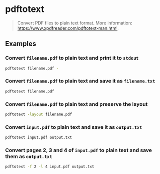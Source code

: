 # pdftotext

> Convert PDF files to plain text format. More information: <https://www.xpdfreader.com/pdftotext-man.html>.

## Examples

### Convert `filename.pdf` to plain text and print it to `stdout`

```bash
pdftotext filename.pdf -
```

### Convert `filename.pdf` to plain text and save it as `filename.txt`

```bash
pdftotext filename.pdf
```

### Convert `filename.pdf` to plain text and preserve the layout

```bash
pdftotext -layout filename.pdf
```

### Convert `input.pdf` to plain text and save it as `output.txt`

```bash
pdftotext input.pdf output.txt
```

### Convert pages 2, 3 and 4 of `input.pdf` to plain text and save them as `output.txt`

```bash
pdftotext -f 2 -l 4 input.pdf output.txt
```
